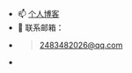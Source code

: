 <!-- - 👋 Hi, I’m @qimu666
- 👀 I’m interested in ...
- 🌱 I’m currently learning ... -->
- 📫  [个人博客](https://www.cnblogs.com/qimu666/)
- 💞️  联系邮箱：
- > 2483482026@qq.com
- 

<!---
qimu666/qimu666 is a ✨ special ✨ repository because its `README.md` (this file) appears on your GitHub profile.
You can click the Preview link to take a look at your changes.
--->
